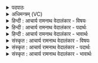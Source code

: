 <details><summary>पदपाठः</summary>

स्व꣣स्ति꣢। सु꣣। अस्ति꣢। नः꣣। इ꣡न्द्रः꣢꣯। वृ꣣द्ध꣡श्र꣢वाः। वृ꣣द्ध꣢। श्र꣣वाः। स्वस्ति꣢। सु꣣। अस्ति꣢। नः꣣। पूषा꣢। वि꣣श्व꣡वे꣢दाः। वि꣣श्व꣢। वे꣣दाः। स्वस्ति꣢  सु꣣। अस्ति꣢। नः꣣। ता꣡र्क्ष्यः꣢꣯। अ꣡रि꣢꣯ष्टनेमिः। अ꣡रि꣢꣯ष्ट। ने꣣मिः। स्वस्ति꣢। सु꣣। अस्ति꣢। नः꣣। बृ꣡हः꣢꣯। प꣡तिः꣢꣯। द꣣धातु। स्वस्ति꣢। सु꣣। अस्ति꣢। नः꣣। बृ꣡हः꣢꣯। प꣡तिः꣢꣯। द꣣धातु। १८७५।
</details>

<details><summary>अधिमन्त्रम् (VC)</summary>

- विश्वे देवाः
- गोतमो राहूगणः
- विराट्स्थाना त्रिष्टुप्
- धैवतः
</details>

<details><summary>हिन्दी : आचार्य रामनाथ वेदालंकार - विषयः</summary>

अब अन्त में स्वस्ति की प्रार्थना करते हैं।
</details>

<details><summary>हिन्दी : आचार्य रामनाथ वेदालंकार - पदार्थः</summary>

पदार्थान्वयभाषाः -  (वृद्धश्रवाः) महान् कीर्तिवाला (इन्द्रः) जगत्पति परमेश्वर (नः) हमें (स्वस्ति) मङ्गल (दधातु) प्रदान करे। (विश्ववेदाः) सब धन का स्वामी (पूषा) पुष्टिप्रदाता जगदीश्वर (नः) हमें (स्वस्ति) मङ्गल (दधातु) प्रदान करे। (अरिष्टनेमिः) जिसकी व्याप्तिरूप परिधि कभी टूटती नहीं ऐसा (तार्क्ष्यः) सर्वव्यापक,सर्वान्तर्यामी परमपिता (नः) हमें (स्वस्ति) मङ्गल (दधातु) प्रदान करे। (बृहस्पतिः) महती वेदवाणी का अधीश्वर,सर्वज्ञानमय,प्राचीनों का भी गुरु सर्वेश (नः) हमें (स्वस्ति) मङ्गल (दधातु) प्रदान करे ॥३॥
</details>

<details><summary>हिन्दी : आचार्य रामनाथ वेदालंकार - भावार्थः</summary>

भावार्थभाषाः -  इन्द्र आदि विविध नामों से वेद में वर्णित, प्रसिद्ध कीर्तिवाले, सुपुष्टिदायक, सर्वान्तर्यामी सर्वज्ञ, लयसहित सामगानों द्वारा गाये गये जगदीश्वर के ध्यान से यथाशक्ति यथासम्भव उसके गुणों को अपने आत्मा में धारण करके सब मनुष्य ऐहिक और पारमार्थिक श्रेष्ठ अस्तित्व, श्रेष्ठ मङ्गल और श्रेष्ठ पूजा को निरन्तर प्राप्त करें ॥३॥ इस अध्याय में जीवात्मा को प्रोद्बोधन देते हुए देवासुरसङ्ग्राम में विजयार्थ प्रेरित करने, आशीर्वाद देने तथा स्वस्ति की प्रार्थना होने से इस अध्याय की पूर्व अध्याय के साथ सङ्गति है, यह जानना चाहिए ॥ इक्कीसवाँ अध्याय समाप्त ॥ नवम प्रपाठक मेँ तृतीय अर्ध समाप्त ॥ नवम प्रपाठक और उत्तरार्चिक समाप्त ॥ संवत् २०४६ के चैत्र मास के शुक्लपक्ष में पञ्चमी तिथि सोमवार को यह भाष्य पूर्ण हुआ ॥
</details>

<details><summary>संस्कृत : आचार्य रामनाथ वेदालंकार - विषयः</summary>

अथान्ते स्वस्ति प्रार्थ्यते।
</details>

<details><summary>संस्कृत : आचार्य रामनाथ वेदालंकार - पदार्थः</summary>

पदार्थान्वयभाषाः -  (वृद्धश्रवाः) वृद्धं श्रवः कीर्तिर्यस्य सः (इन्द्रः) जगत्पतिः परमेश्वरः (नः) अस्मभ्यम् (स्वस्ति) मङ्गलम् (दधातु) वितरतु। (विश्ववेदाः) विश्वं वेदो धनं यस्य सः (पूषा) पुष्टिप्रदो जगदीश्वरः (नः) अस्मभ्यम् (स्वस्ति) मङ्गलं (दधातु) वितरतु। (अरिष्टनेमिः) अरिष्टा अक्षता नेमिः व्याप्तिपरिधिर्यस्य सः (तार्क्ष्यः) सर्वगतः सर्वान्तर्यामी परमः पिता[गत्यर्थात् तृक्षधातोर्ण्यत् ततः स्वार्थेऽण्।] (नः) अस्मभ्यम् (स्वस्ति) मङ्गलं (दधातु) वितरतु। (बृहस्पतिः) बृहः बृहत्या वेदवाचः पतिरधीश्वरः सर्वज्ञानमयः पूर्वेषामपि गुरुः सर्वेशः(नः) अस्मभ्यम् (स्वस्ति) मङ्गलम् (दधातु) वितरतु ॥३॥२
</details>

<details><summary>संस्कृत : आचार्य रामनाथ वेदालंकार - भावार्थः</summary>

भावार्थभाषाः -  इन्द्रादिविविधनामभिः श्रुतौ वर्णितस्य विश्रुतकीर्त्तेः सुपोषकस्य सर्वान्तर्यामिनः सर्वज्ञस्य सलयैः सामभिर्गीतस्य जगदीश्वरस्यानुध्यानेन यथाशक्ति यथासंभवं तद्गुणान् स्वात्मनि निधाय सर्वे मनुष्या ऐहिकं पारमार्थिकं च शोभनास्तित्वं सुमङ्गलं सुपूजितत्वं च सततं विन्दन्तु ॥३॥ अस्मिन्नध्याये जीवात्मनः प्रोद्बोधनपूर्वकं देवासुरसंग्रामे विजयार्थं प्रेरणादाशीर्योजनात् स्वस्तिप्रार्थनाच्चैतस्याध्यायस्य पूर्वाध्यायेन संगतिरस्तीति वेद्यम् ॥ इति बरेलीमण्डलान्तर्गतफरीदपुरवास्तव्यश्रीमद्गोपालरामभगवतीदेवी तनयेन हरिद्वारीयगुरुकुलकाङ्गड़ीविश्वविद्यालयेऽधीतविद्येन विद्यामार्तण्डेन आचार्यरामनाथवेदालङ्कारेण महर्षिदयानन्द-सरस्वतीस्वामिकृतवेदभाष्यशैलीमनुसृत्य विरचिते संस्कृतार्य-भाषाभ्यां समन्विते सुप्रमाणयुक्ते सामवेदभाष्ये उत्तरार्चिके नवमः प्रपाठकः उत्तरार्चिकश्च समाप्तिमगात् ॥ समाप्तं चेदं सामवेदभाष्यम् ॥ ऋतुवेदखनेत्रेऽब्दे चैत्रमासि सिते दले । पञ्चम्यां वासरे सोमे भाष्यं पूर्तिमगादिदम् ॥
</details>